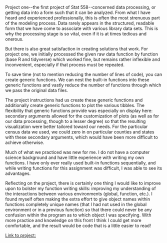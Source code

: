 Project one--the first project of Stat 558--concerned data processing, or getting data into a form such that it can be analyzed. From what I have heard and experienced professionally, this is often the most strenuous part of the modeling process. Data rarely appears in the structured, readable form that we have come to associate with various library data sets. This is why the processing stage is so vital, even if it is at times tedious and onerous. 

But there is also great satisfaction in creating solutions that work. For project one, we initially processed the given raw data function by function (base R and tidyverse) which worked fine, but remains rather inflexible and inconvenient, especially if that process must be repeated. 

To save time (not to mention reducing the number of lines of code), you can create generic functions. We can nest the built-in functions into these generic functions and vastly reduce the number of functions through which we pass the original data files. 

The project instructions had us create these generic functions and additionally create generic functions to plot the various tibbles. The flexibility that generic functions provide was especially on display here: secondary arguments allowed for the customization of plots (as well as for our data processing, though to a lesser degree) so that the resulting visualization were better tailored toward our needs. For the particular census data we used, we could zero in on particular counties and states with these secondary arguments, which would have been more difficult to achieve otherwise.

Much of what we practiced was new for me. I do not have a computer science background and have little experience with writing my own functions. I have only ever really used built-in functions sequentially, and while writing functions for this assignment was difficult, I was able to see its advantages. 

Reflecting on the project, there is certainly one thing I would like to improve upon to bolster my function writing skills: improving my understanding of the interactions between various environments (global, function, etc.). I found myself often making the extra effort to give object names within functions completely unique names (that I had not used in the global environment or in a previous function) so that there could never be any confusion within the program as to which object I was specifying. With more practice and knowledge on this front I think I could get more comfortable, and the result would be code that is a little easier to read!

[Link to project:]() 

